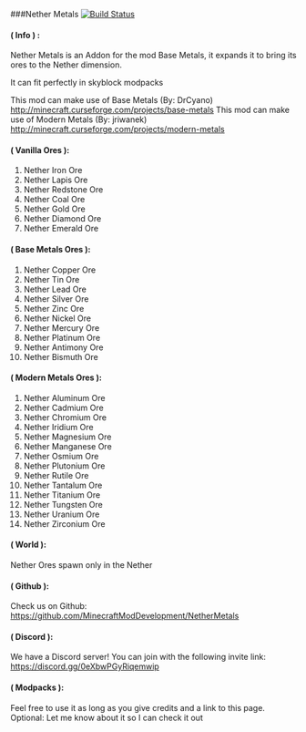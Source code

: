 ###Nether Metals [![Build Status](https://travis-ci.org/nfinit-gaming/Nether-Metals.svg?branch=master)](https://travis-ci.org/nfinit-gaming/Nether-Metals)

#### ( Info ) :

Nether Metals is an Addon for the mod Base Metals, it expands it to bring its ores to the Nether dimension.

It can fit perfectly in skyblock modpacks

This mod can make use of Base Metals (By: DrCyano) http://minecraft.curseforge.com/projects/base-metals
This mod can make use of Modern Metals (By: jriwanek) http://minecraft.curseforge.com/projects/modern-metals

#### ( Vanilla Ores ):

   1.  Nether Iron Ore
   2.  Nether Lapis Ore
   3.  Nether Redstone Ore
   4.  Nether Coal Ore
   5.  Nether Gold Ore
   6.  Nether Diamond Ore
   7.  Nether Emerald Ore

#### ( Base Metals Ores ):

   1.  Nether Copper Ore
   2.  Nether Tin Ore
   3.  Nether Lead Ore
   4.  Nether Silver Ore
   5.  Nether Zinc Ore
   6.  Nether Nickel Ore
   7.  Nether Mercury Ore
   8.  Nether Platinum Ore
   9.  Nether Antimony Ore
   10.  Nether Bismuth Ore
   
#### ( Modern Metals Ores ):

   1.  Nether Aluminum Ore
   2.  Nether Cadmium Ore
   3.  Nether Chromium Ore
   4.  Nether Iridium Ore
   5.  Nether Magnesium Ore
   6.  Nether Manganese Ore
   7.  Nether Osmium Ore
   8.  Nether Plutonium Ore
   9.  Nether Rutile Ore
   10.  Nether Tantalum Ore
   11.  Nether Titanium Ore
   12.  Nether Tungsten Ore
   13.  Nether Uranium Ore
   14.  Nether Zirconium Ore

#### ( World ):
Nether Ores spawn only in the Nether

#### ( Github ):
Check us on Github: https://github.com/MinecraftModDevelopment/NetherMetals

#### ( Discord ):
We have a Discord server!  You can join with the following invite link: https://discord.gg/0eXbwPGyRiqemwip
 
#### ( Modpacks ):
Feel free to use it as long as you give credits and a link to this page.
Optional: Let me know about it so I can check it out
